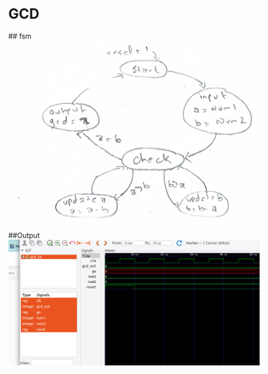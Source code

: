 <h1>GCD</h1>
## fsm
<img src="./gcd.jpg" alt="full adder using vhdl">
##Output
<img src="./Screenshot from 2024-02-20 22-16-26.png" alt="gcd using vhdl">